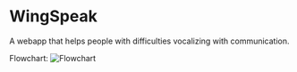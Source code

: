 # WingSpeak
A webapp that helps people with difficulties vocalizing with communication.

Flowchart:
![Flowchart](https://user-images.githubusercontent.com/102745665/210633809-b772a747-f1ef-4a26-b946-53d3dd114c5f.png)
